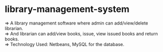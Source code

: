 # library-management-system

=> A library management software where admin
can add/view/delete librarian.<br>
=> And librarian can add/view books, issue, view
issued books and return books.<br>
=> Technology Used: Netbeans, MySQL for the
database.
